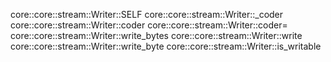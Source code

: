 core::core::stream::Writer::SELF
core::core::stream::Writer::_coder
core::core::stream::Writer::coder
core::core::stream::Writer::coder=
core::core::stream::Writer::write_bytes
core::core::stream::Writer::write
core::core::stream::Writer::write_byte
core::core::stream::Writer::is_writable